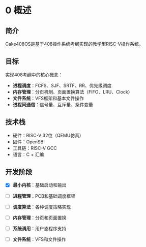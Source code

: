 # 0 概述

## 简介
Cake408OS是基于408操作系统考纲实现的教学型RISC-V操作系统。

## 目标
实现408考纲中的核心概念：
- **进程调度**：FCFS、SJF、SRTF、RR、优先级调度
- **内存管理**：分页机制、页面置换算法（FIFO、LRU、Clock）
- **文件系统**：VFS框架和基本文件操作
- **进程间通信**：信号量、互斥量、条件变量

## 技术栈
- 硬件：RISC-V 32位（QEMU仿真）
- 固件：OpenSBI
- 工具链：RISC-V GCC
- 语言：C + 汇编

## 开发阶段
- [x] **最小内核**：基础启动和输出
- [ ] **进程管理**：PCB和基础调度框架
- [ ] **调度算法**：各种调度策略实现
- [ ] **内存管理**：分页和页面置换
- [ ] **系统调用**：用户态程序支持
- [ ] **文件系统**：VFS和文件操作

